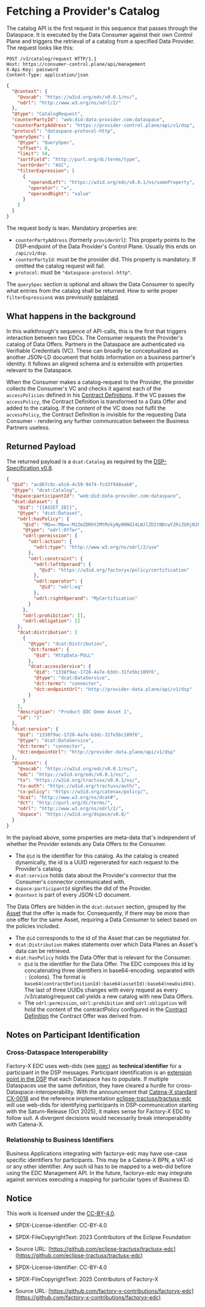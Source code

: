 # Fetching a Provider's Catalog

The catalog API is the first request in this sequence that passes through the Dataspace. It is executed by the Data
Consumer against their own Control Plane and triggers the retrieval of a catalog from a specified Data Provider. The
request
looks like this:

```http request
POST /v3/catalog/request HTTP/1.1
Host: https://consumer-control.plane/api/management
X-Api-Key: password
Content-Type: application/json
```

```json
{
  "@context": {
    "@vocab": "https://w3id.org/edc/v0.0.1/ns/",
    "odrl": "http://www.w3.org/ns/odrl/2/"
  },
  "@type": "CatalogRequest",
  "counterPartyId": "web:did:data-provider.com:dataspace",
  "counterPartyAddress": "https://provider-control.plane/api/v1/dsp",
  "protocol": "dataspace-protocol-http",
  "querySpec": {
    "@type": "QuerySpec",
    "offset": 0,
    "limit": 50,
    "sortField": "http://purl.org/dc/terms/type",
    "sortOrder": "ASC",
    "filterExpression": [
      {
        "operandLeft": "https://w3id.org/edc/v0.0.1/ns/someProperty",
        "operator": "=",
        "operandRight": "value"
      }
    ]
  }
}
```

The request body is lean. Mandatory properties are:

- `counterPartyAddress` (formerly `providerUrl`): This property points to the DSP-endpoint of the Data Provider's
  Control
  Plane. Usually this ends on `/api/v1/dsp`.
- `counterPartyId`: must be the provider did. This property is mandatory. If omitted the catalog request will fail.
- `protocol`: must be `"dataspace-protocol-http"`.

The `querySpec` section is optional and allows the Data Consumer to specify what entries from the catalog shall be
returned. How to write proper `filterExpression`s was previously [explained](03_contractdefinitions.md#assetsselector).

## What happens in the background

In this walkthrough's sequence of API-calls, this is the first that triggers interaction between two EDCs. The Consumer
requests the Provider's catalog of Data Offers. Partners in the Dataspace are authenticated via Verifiable Credentials
(VC).
These can broadly be conceptualized as another JSON-LD document that holds information on a business partner's identity.
It follows an aligned schema and is extensible with properties relevant to the Dataspace.

When the Consumer makes a catalog-request to the Provider, the provider collects the Consumer's VC and checks it against
each of the `accessPolicies` defined in his [Contract Definitions](03_contractdefinitions.md). If the VC passes the
`accessPolicy`, the Contract Definition is transformed to a Data Offer and added to the catalog. If the content of the
VC does not fulfil the `accessPolicy`, the Contract Definition is invisible for the requesting Data Consumer - rendering
any further communication between the Business Partners useless.

## Returned Payload

The returned payload is a `dcat:Catalog` as required by
the [DSP-Specification v0.8](https://docs.internationaldataspaces.org/ids-knowledgebase/v/dataspace-protocol/catalog/catalog.protocol).

```json
{
  "@id": "acd67c9c-a5c6-4c59-9474-fcd3f948eab8",
  "@type": "dcat:Catalog",
  "dspace:participantId": "web:did:data-provider.com:dataspace",
  "dcat:dataset": {
    "@id": "{{ASSET_ID}}",
    "@type": "dcat:Dataset",
    "odrl:hasPolicy": {
      "@id": "MQ==:MQ==:M2ZmZDRhY2MtMzkyNy00NGI4LWJlZDItNDcwY2RiZGRjN2Ex",
      "@type": "odrl:Offer",
      "odrl:permission": {
        "odrl:action": {
          "odrl:type": "http://www.w3.org/ns/odrl/2/use"
        },
        "odrl:constraint": {
          "odrl:leftOperand": {
            "@id": "https://w3id.org/factoryx/policy/certification"
          },
          "odrl:operator": {
            "@id": "odrl:eq"
          },
          "odrl:rightOperand": "MyCertification"
        }
      },
      "odrl:prohibition": [],
      "odrl:obligation": []
    },
    "dcat:distribution": [
      {
        "@type": "dcat:Distribution",
        "dct:format": {
          "@id": "HttpData-PULL"
        },
        "dcat:accessService": {
          "@id": "1338f9ac-1728-4a7e-b3dc-31fe5bc109f6",
          "@type": "dcat:DataService",
          "dct:terms": "connector",
          "dct:endpointUrl": "http://provider-data.plane/api/v1/dsp"
        }
      }
    ],
    "description": "Product EDC Demo Asset 1",
    "id": "1"
  },
  "dcat:service": {
    "@id": "1338f9ac-1728-4a7e-b3dc-31fe5bc109f6",
    "@type": "dcat:DataService",
    "dct:terms": "connector",
    "dct:endpointUrl": "http://provider-data.plane/api/v1/dsp"
  },
  "@context": {
    "@vocab": "https://w3id.org/edc/v0.0.1/ns/",
    "edc": "https://w3id.org/edc/v0.0.1/ns/",
    "tx": "https://w3id.org/tractusx/v0.0.1/ns/",
    "tx-auth": "https://w3id.org/tractusx/auth/",
    "cx-policy": "https://w3id.org/catenax/policy/",
    "dcat": "http://www.w3.org/ns/dcat#",
    "dct": "http://purl.org/dc/terms/",
    "odrl": "http://www.w3.org/ns/odrl/2/",
    "dspace": "https://w3id.org/dspace/v0.8/"
  }
}
```

In the payload above, some properties are meta-data that's independent of whether the Provider extends any Data Offers
to the Consumer.

- The `@id` is the identifier for this catalog. As the catalog is created dynamically, the id is a UUID regenerated for
  each
  request to the Provider's catalog.
- `dcat:service` holds data about the Provider's connector that the Consumer's connector communicated with.
- `dspace:participantId` signifies the did of the Provider.
- `@context` is part of every JSON-LD document.

The Data Offers are hidden in the `dcat:dataset` section, grouped by the [Asset](01_assets.md) that the offer is made
for.
Consequently, if there may be more than one offer for the same Asset, requiring a Data Consumer to select based on the
policies included.

- The `@id` corresponds to the id of the Asset that can be negotiated for.
- `dcat:Distribution` makes statements over which Data Planes an Asset's data can be retrieved.
- `dcat:hasPolicy` holds the Data Offer that is relevant for the Consumer.
    - `@id` is the identifier for the Data Offer. The EDC composes this id by concatenating three identifiers in
      base64-encoding.
      separated with `:` (colons). The format is `base64(contractDefinitionId):base64(assetId):base64(newUuidV4)`. The
      last of three UUIDs changes with every request as every /v3/catalog/request call yields a new catalog with new
      Data Offers.
    - The `odrl:permission`, `odrl:prohibition` and `odrl:obligation` will hold the content of the contractPolicy
      configured in the [Contract Definition](03_contractdefinitions.md) the Contract Offer was derived from.

## Notes on Participant Identification

### Cross-Dataspace Interoperability

Factory-X EDC uses web-dids (see [spec](https://github.com/w3c-ccg/did-method-web)) as **technical identifier** for a
participant in the DSP messages. Participant identification is
an [extension point in the DSP](https://github.com/w3c-ccg/did-method-web)
that each Dataspace has to populate. If multiple Dataspaces use the same definition, they have cleared a hurdle for
cross-Dataspace-interoperability. With the announcement
that [Catena-X standard CX-0018](https://github.com/catenax-eV/product-standardization-prod/issues/315)
and the reference
implementation [eclipse-tractusx/tractusx-edc](https://github.com/eclipse-tractusx/sig-release/issues/1268)
will use web-dids for identifying participants in DSP-communication starting with the Saturn-Release (Oct 2025), it
makes sense for Factory-X EDC to follow suit. A divergent decisions would necessarily break interoperability with
Catena-X.

### Relationship to Business Identifiers

Business Applications integrating with factoryx-edc may have use-case specific identifiers for participants. This may be
a Catena-X BPN, a VAT-id or any other identifier. Any such id has to be mapped to a web-did before using the EDC
Management API. In the future, factoryx-edc may integrate against services executing a mapping for particular types of
Business ID.

## Notice

This work is licensed under the [CC-BY-4.0](https://creativecommons.org/licenses/by/4.0/legalcode).

- SPDX-License-Identifier: CC-BY-4.0
- SPDX-FileCopyrightText: 2023 Contributors of the Eclipse Foundation
- Source URL: [https://github.com/eclipse-tractusx/tractusx-edc](https://github.com/eclipse-tractusx/tractusx-edc)

- SPDX-License-Identifier: CC-BY-4.0
- SPDX-FileCopyrightText: 2025 Contributors of Factory-X
- Source
  URL: [https://github.com/factory-x-contributions/factoryx-edc](https://github.com/factory-x-contributions/factoryx-edc)

